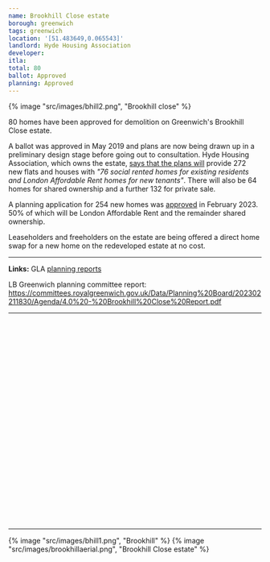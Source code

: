 ```yaml
---
name: Brookhill Close estate 
borough: greenwich
tags: greenwich
location: '[51.483649,0.065543]'
landlord: Hyde Housing Association
developer:
itla:
total: 80
ballot: Approved
planning: Approved
---
```

{% image "src/images/bhill2.png", "Brookhill close" %}

80 homes have been approved for demolition on Greenwich's Brookhill Close estate.

A ballot was approved in May 2019 and plans are now being drawn up in a preliminary design stage before going out to consultation. Hyde Housing Association, which owns the estate, [says that the plans will](https://www.hyde-housing.co.uk/news/estate-regeneration/putting-resident-engagement-at-the-heart-of-regeneration/) provide 272 new flats and houses with _"76 social rented homes for existing residents and London Affordable Rent homes for new tenants"_. There will also be 64 homes for shared ownership and a further 132 for private sale.

A planning application for 254 new homes was [approved](https://committees.royalgreenwich.gov.uk/Data/Planning%20Board/202302211830/Agenda/4.0%20-%20Brookhill%20Close%20Report.pdf) in February 2023. 50% of which will be London Affordable Rent and the remainder shared ownership.

Leaseholders and freeholders on the estate are being offered a direct home swap for a new home on the redeveloped estate at no cost.

---

__Links:__ 
GLA [planning reports](https://planning.london.gov.uk/pr/s/planning-application/a0i4J000006cabPQAQ/20220377?tabset-c2f3b=2)

LB Greenwich planning committee report: <https://committees.royalgreenwich.gov.uk/Data/Planning%20Board/202302211830/Agenda/4.0%20-%20Brookhill%20Close%20Report.pdf>

---

<!------------THE CODE BELOW RENDERS THE MAP - DO NOT EDIT! ---------------------------->

<div id="map" style="width: 100%; height: 400px;"></div>

<script>
  var map = L.map('map').setView({{ location }}, 13);
  L.tileLayer('https://tile.openstreetmap.org/{z}/{x}/{y}.png', {
  maxZoom: 19,
attribution: '&copy; <a href="http://www.openstreetmap.org/copyright">OpenStreetMap</a>'
}).addTo(map);
var circle = L.circle({{ location }}, {
    color: 'red',
    fillColor: '#f03',
    fillOpacity: 0.5,
    radius: 500
}).addTo(map);
</script>

---

{% image "src/images/bhill1.png", "Brookhill" %}
{% image "src/images/brookhillaerial.png", "Brookhill Close estate" %}
